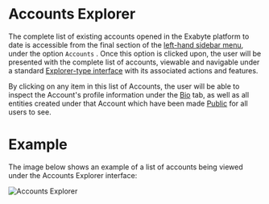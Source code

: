 # Accounts Explorer

The complete list of existing accounts opened in the Exabyte platform to date is accessible from the final section of the [left-hand sidebar menu](/ui/universal/left-sidebar.md), under the option `Accounts` <i class="zmdi zmdi-globe-alt zmdi-hc-border"></i>. Once this option is clicked upon, the user will be presented with the complete list of accounts, viewable and navigable under a standard [Explorer-type interface](/entities-general/ui/explorer.md) with its associated actions and features.

By clicking on any item in this list of Accounts, the user will be able to inspect the Account's profile information under the [Bio](bio.md) tab, as well as all entities created under that Account which have been made [Public](/collaboration/sharing.md) for all users to see.

# Example

The image below shows an example of a list of accounts being viewed under the Accounts Explorer interface:

![Accounts Explorer](/images/account-explorer.png "Account Explorer")
  
